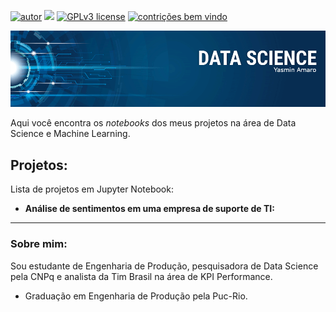 [![autor](https://img.shields.io/badge/author-yasminamaro-red.svg)](https://www.linkedin.com/in/yasmin-amaro) [![](https://img.shields.io/badge/python-3.7+-blue.svg)](https://www.python.org/downloads/release/python-365/) [![GPLv3 license](https://img.shields.io/badge/License-GPLv3-blue.svg)](http://perso.crans.org/besson/LICENSE.html) [![contrições bem vindo](https://img.shields.io/badge/contributions-welcome-brightgreen.svg?style=flat)](https://github.com/yasmin-amaro/Data-Science/issues)

<p align="center">
  <img src="https://github.com/yasmin-amaro/Data-Science/blob/main/Template%20portfolio%20github.png" >
</p>

Aqui você encontra os *notebooks* dos meus projetos na área de Data Science e Machine Learning.

## Projetos:
Lista de projetos em Jupyter Notebook:

* **Análise de sentimentos em uma empresa de suporte de TI:** 

---

### Sobre mim:

Sou estudante de Engenharia de Produção, pesquisadora de Data Science pela CNPq e analista da Tim Brasil na área de KPI Performance.

* Graduação em Engenharia de Produção pela Puc-Rio.

